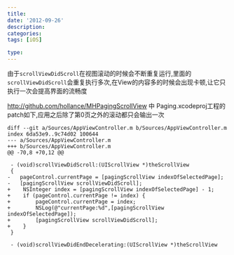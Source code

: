 ```yaml
---
title:
date: '2012-09-26'
description:
categories:
tags: [iOS]

type: 
---
```




由于`scrollViewDidScroll`在视图滚动的时候会不断重复运行,里面的`scrollViewDidScroll`会重复执行多次,在View的内容多的时候会出现卡顿,让它只执行一次会提高界面的流畅度

http://github.com/hollance/MHPagingScrollView 中 Paging.xcodeproj工程的patch如下,应用之后除了第0页之外的滚动都只会输出一次

```
diff --git a/Sources/AppViewController.m b/Sources/AppViewController.m
index 6da53e9..9c74d02 100644
--- a/Sources/AppViewController.m
+++ b/Sources/AppViewController.m
@@ -70,8 +70,12 @@
 
 - (void)scrollViewDidScroll:(UIScrollView *)theScrollView
 {
-	pageControl.currentPage = [pagingScrollView indexOfSelectedPage];
-	[pagingScrollView scrollViewDidScroll];
+    NSInteger index = [pagingScrollView indexOfSelectedPage] - 1;
+    if (pageControl.currentPage != index) {
+        pageControl.currentPage = index;
+        NSLog(@"currentPage:%d",[pagingScrollView indexOfSelectedPage]);
+        [pagingScrollView scrollViewDidScroll];
+    }
 }
 
 - (void)scrollViewDidEndDecelerating:(UIScrollView *)theScrollView
```